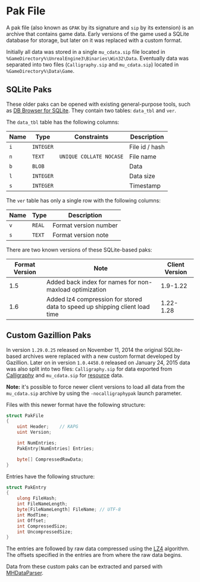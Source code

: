 # Pak File

A pak file (also known as `GPAK` by its signature and `sip` by its extension) is an archive that contains game data. Early versions of the game used a SQLite database for storage, but later on it was replaced with a custom format.

Initially all data was stored in a single `mu_cdata.sip` file located in `%GameDirectory%\UnrealEngine3\Binaries\Win32\Data`. Eventually data was separated into two files (`Calligraphy.sip` and `mu_cdata.sip`) located in `%GameDirectory%\Data\Game`.

## SQLite Paks

These older paks can be opened with existing general-purpose tools, such as [DB Browser for SQLite](https://sqlitebrowser.org/). They contain two tables: `data_tbl` and `ver`.

The `data_tbl` table has the following columns:

| Name | Type      | Constraints             | Description    |
| ---- | --------- | ----------------------- | -------------- |
| `i`  | `INTEGER` |                         | File id / hash |
| `n`  | `TEXT`    | `UNIQUE COLLATE NOCASE` | File name      |
| `b`  | `BLOB`    |                         | Data           |
| `l`  | `INTEGER` |                         | Data size      |
| `s`  | `INTEGER` |                         | Timestamp      |

The `ver` table has only a single row with the following columns:

| Name | Type   | Description           |
| ---- | ------ | --------------------- |
| `v`  | `REAL` | Format version number |
| `s`  | `TEXT` | Format version note   |

There are two known versions of these SQLite-based paks:

| Format Version | Note                                                                        | Client Version |
| -------------- | --------------------------------------------------------------------------- | -------------- |
| 1.5            | Added back index for names for non-maxload optimization                     | 1.9-1.22       |
| 1.6            | Added lz4 compression for stored data to speed up shipping client load time | 1.22-1.28      |

## Custom Gazillion Paks

In version `1.29.0.25` released on November 11, 2014 the original SQLite-based archives were replaced with a new custom format developed by Gazillion. Later on in version `1.0.4458.0` released on January 24, 2015 data was also split into two files: `Calligraphy.sip` for data exported from [Calligraphy](./Calligraphy.md) and `mu_cdata.sip` for [resource](./Resources.md) data.

**Note:** it's possible to force newer client versions to load all data from the `mu_cdata.sip` archive by using the `-nocalligraphypak` launch parameter.

Files with this newer format have the following structure:

```csharp
struct PakFile
{
    uint Header;    // KAPG
    uint Version;

    int NumEntries;
    PakEntry[NumEntries] Entries;

    byte[] CompressedRawData;
}
```

Entries have the following structure:

```csharp
struct PakEntry
{
    ulong FileHash;
    int FileNameLength;
    byte[FileNameLength] FileName; // UTF-8
    int ModTime;
    int Offset;
    int CompressedSize;
    int UncompressedSize;
}
```

The entries are followed by raw data compressed using the [LZ4](https://github.com/lz4/lz4) algorithm. The offsets specified in the entries are from where the raw data begins.

Data from these custom paks can be extracted and parsed with [MHDataParser](https://github.com/Crypto137/MHDataParser).
